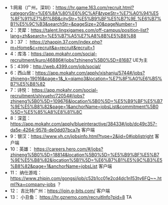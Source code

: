 - 1:网易（广州，深圳）：https://hr.game.163.com/recruit.html?categoryStr=%E6%8A%80%E6%9C%AF&typeStr=%E7%A0%94%E5%8F%91%E7%B1%BB&cityStr=%E5%B9%BF%E5%B7%9E,%E6%B7%B1%E5%9C%B3&searchStr=&pageSize=20&pageNumber=1
- 2：灵犀：https://talent.lingxigames.com/off-campus/position-list?lang=zh&search=%E5%B7%A5%E7%A8%8B%E5%B8%88
- 3：37 ： https://zhaopin.37.com/index.php?m=Home&c=recruit&a=recruit&recruit=1
- 4：库洛：https://app.mokahr.com/social-recruitment/kuro/46886#/jobs?zhineng%5B0%5D=81687 UE为主
- 5：4399：http://web.4399.com/job/social/
- 6：西山居：https://app.mokahr.com/apply/xishanju/5744#/jobs?zhineng=19016&page=1&_k=qiamo3&location=%E7%8F%A0%E6%B5%B7%E5%B8%82
- 7：诗悦： https://app.mokahr.com/social-recruitment/shiyuehr/72054#/jobs?zhineng%5B0%5D=109676&location%5B0%5D=%E5%B9%BF%E5%B7%9E%E5%B8%82&page=1&anchorName=jobsList&commitment%5B0%5D=%E5%85%A8%E8%81%8C
- 8：深蓝：https://app.mokahr.com/apply/blueinteractive/38433#/job/dc49c357-da5e-4264-9578-de0dd07bca7e 客户端
- 9：银汉：https://www.yh.cn/jobsinfo.html?type=2&jid=0#joblistright 客户端
- 10：英雄： https://careers.hero.com/#/jobs?zhineng%5B0%5D=18814&location%5B0%5D=%E5%B9%BF%E5%B7%9E%E5%B8%82&location%5B1%5D=%E6%B7%B1%E5%9C%B3%E5%B8%82&page=1&anchorName=jobsList 客户端
- 11： 纳仕游戏：https://www.zhipin.com/gongsi/job/c52b1cc01e2cd4dc1n153ty6FQ~~.html?ka=company-jobs ？
- 12： 吉比特广州：https://join.g-bits.com/ 客户端
- 13： 小丑鱼： https://hr.gznemo.com/recruitInfo?pid=8 TA
